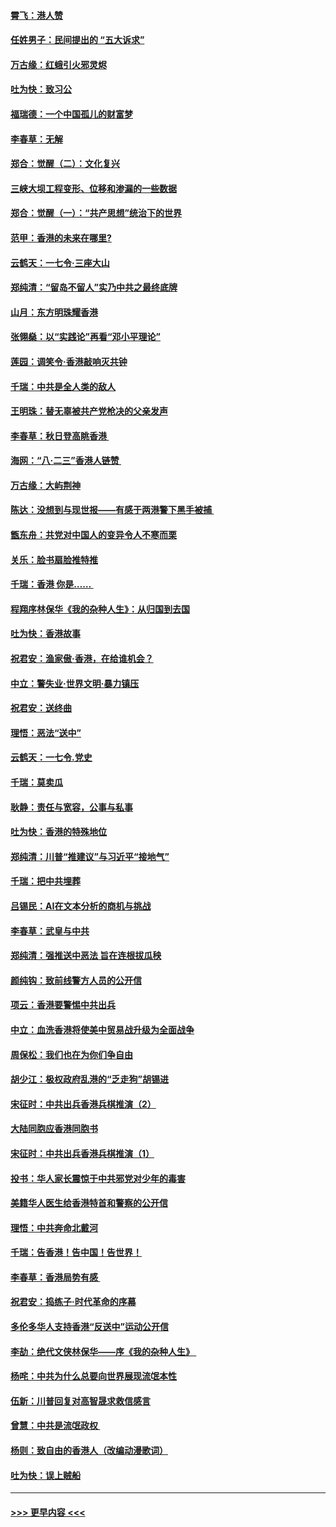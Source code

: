 #### [霄飞：港人赞](../pages/nsc993/n11482957.md?t=08281233) 
#### [任姓男子：民间提出的 “五大诉求”](../pages/nsc993/n11482897.md?t=08281233) 
#### [万古缘：红蛾引火邪灵烬](../pages/nsc993/n11482886.md?t=08281233) 
#### [吐为快：致习公](../pages/nsc993/n11482867.md?t=08281233) 
#### [福瑞德：一个中国孤儿的财富梦](../pages/nsc993/n11482817.md?t=08281233) 
#### [李春草：无解](../pages/nsc993/n11482791.md?t=08281233) 
#### [郑合：觉醒（二）：文化复兴](../pages/nsc993/n11478025.md?t=08281233) 
#### [三峡大坝工程变形、位移和渗漏的一些数据](../pages/nsc993/n11478232.md?t=08281233) 
#### [郑合：觉醒（一）：“共产思想”统治下的世界](../pages/nsc993/n11477663.md?t=08281233) 
#### [范甲：香港的未来在哪里?](../pages/nsc993/n11477249.md?t=08281233) 
#### [云鹤天：一七令·三座大山](../pages/nsc993/n11477192.md?t=08281233) 
#### [郑纯清：“留岛不留人”实乃中共之最终底牌](../pages/nsc993/n11476160.md?t=08281233) 
#### [山月：东方明珠耀香港](../pages/nsc993/n11476077.md?t=08281233) 
#### [张翎燊：以“实践论”再看“邓小平理论”](../pages/nsc993/n11475733.md?t=08281233) 
#### [莲园：调笑令‧香港敲响灭共钟](../pages/nsc993/n11475723.md?t=08281233) 
#### [千瑞：中共是全人类的敌人](../pages/nsc993/n11475329.md?t=08281233) 
#### [王明珠：替无辜被共产党枪决的父亲发声](../pages/nsc993/n11474570.md?t=08281233) 
#### [李春草：秋日登高眺香港 ](../pages/nsc993/n11474491.md?t=08281233) 
#### [海网：“八·二三”香港人链赞 ](../pages/nsc993/n11474538.md?t=08281233) 
#### [万古缘：大屿荆神](../pages/nsc993/n11474401.md?t=08281233) 
#### [陈达：没想到与现世报——有感于两港警下黑手被捕 ](../pages/nsc993/n11472557.md?t=08281233) 
#### [甑东舟：共党对中国人的变异令人不寒而栗](../pages/nsc993/n11472496.md?t=08281233) 
#### [关乐：脸书扇脸推特推](../pages/nsc993/n11472488.md?t=08281233) 
#### [千瑞：香港  你是…… ](../pages/nsc993/n11472459.md?t=08281233) 
#### [程翔序林保华《我的杂种人生》：从归国到去国](../pages/nsc993/n11472369.md?t=08281233) 
#### [吐为快：香港故事](../pages/nsc993/n11471931.md?t=08281233) 
#### [祝君安：渔家傲‧香港，在给谁机会？](../pages/nsc993/n11469718.md?t=08281233) 
#### [中立：警失业‧世界文明‧暴力镇压](../pages/nsc993/n11467566.md?t=08281233) 
#### [祝君安：送终曲](../pages/nsc993/n11467546.md?t=08281233) 
#### [理悟：恶法“送中”](../pages/nsc993/n11467290.md?t=08281233) 
#### [云鹤天：一七令.党史](../pages/nsc993/n11464122.md?t=08281233) 
#### [千瑞：莫卖瓜](../pages/nsc993/n11463014.md?t=08281233) 
#### [耿静：责任与宽容，公事与私事](../pages/nsc993/n11462810.md?t=08281233) 
#### [吐为快：香港的特殊地位](../pages/nsc993/n11462562.md?t=08281233) 
#### [郑纯清：川普“推建议”与习近平“接地气”](../pages/nsc993/n11461683.md?t=08281233) 
#### [千瑞：把中共埋葬](../pages/nsc993/n11461658.md?t=08281233) 
#### [吕锡民：AI在文本分析的商机与挑战](../pages/nsc993/n11460607.md?t=08281233) 
#### [李春草：武皇与中共](../pages/nsc993/n11460589.md?t=08281233) 
#### [郑纯清：强推送中恶法 旨在连根拔瓜秧](../pages/nsc993/n11460526.md?t=08281233) 
#### [颜纯钩：致前线警方人员的公开信](../pages/nsc993/n11459564.md?t=08281233) 
#### [项云：香港要警惕中共出兵](../pages/nsc993/n11459530.md?t=08281233) 
#### [中立：血洗香港将使美中贸易战升级为全面战争](../pages/nsc993/n11459717.md?t=08281233) 
#### [周保松：我们也在为你们争自由](../pages/nsc993/n11459087.md?t=08281233) 
#### [胡少江：极权政府乱港的“乏走狗”胡锡进](../pages/nsc993/n11459051.md?t=08281233) 
#### [宋征时：中共出兵香港兵棋推演（2）](../pages/nsc993/n11458306.md?t=08281233) 
#### [大陆同胞应香港同胞书](../pages/nsc993/n11457241.md?t=08281233) 
#### [宋征时：中共出兵香港兵棋推演（1）](../pages/nsc993/n11455979.md?t=08281233) 
#### [投书：华人家长震惊于中共邪党对少年的毒害](../pages/nsc993/n11454664.md?t=08281233) 
#### [美籍华人医生给香港特首和警察的公开信](../pages/nsc993/n11454599.md?t=08281233) 
#### [理悟：中共奔命北戴河](../pages/nsc993/n11454254.md?t=08281233) 
#### [千瑞：告香港！告中国！告世界！](../pages/nsc993/n11452639.md?t=08281233) 
#### [李春草：香港局势有感 ](../pages/nsc993/n11452364.md?t=08281233) 
#### [祝君安：捣练子‧时代革命的序幕](../pages/nsc993/n11452353.md?t=08281233) 
#### [多伦多华人支持香港“反送中”运动公开信](../pages/nsc993/n11452323.md?t=08281233) 
#### [李劼：绝代文侠林保华——序《我的杂种人生》 ](../pages/nsc993/n11452282.md?t=08281233) 
#### [杨咤：中共为什么总要向世界展现流氓本性](../pages/nsc993/n11448899.md?t=08281233) 
#### [伍新：川普回复对高智晟求救信感言](../pages/nsc993/n11448808.md?t=08281233) 
#### [曾慧：中共是流氓政权 ](../pages/nsc993/n11447277.md?t=08281233) 
#### [杨则：致自由的香港人（改编动漫歌词）](../pages/nsc993/n11447253.md?t=08281233) 
#### [吐为快：误上贼船](../pages/nsc993/n11447241.md?t=08281233) 

----
#### [ >>> 更早内容 <<< ](../indexes/nsc993-earlier.md)

